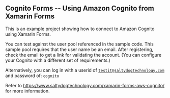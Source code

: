 
## Cognito Forms -- Using Amazon Cognito from Xamarin Forms

This is an example project showing how to connect to Amazon Cognito using Xamarin Forms. 

You can test against the user pool referenced in the sample code. This sample pool requires that the user name be an email. After registering, check the email to get a link for validating the account. (You can configure your Cognito with a different set of requirements.)

Alternatively, you can log in with a userid of <code>testit@saltydogtechnology.com</code> and password of: <code>cognito</code>

Refer to https://www.saltydogtechnology.com/xamarin-forms-aws-cognito/ for more information.

